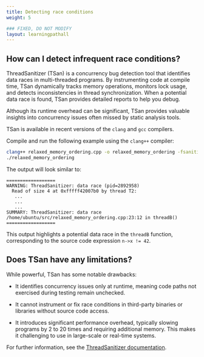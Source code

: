 ```yaml
---
title: Detecting race conditions 
weight: 5

### FIXED, DO NOT MODIFY
layout: learningpathall
---
```


## How can I detect infrequent race conditions?

ThreadSanitizer (TSan) is a concurrency bug detection tool that identifies data races in multi-threaded programs. By instrumenting code at compile time, TSan dynamically tracks memory operations, monitors lock usage, and detects inconsistencies in thread synchronization. When a potential data race is found, TSan provides detailed reports to help you debug. 

Although its runtime overhead can be significant, TSan provides valuable insights into concurrency issues often missed by static analysis tools.

TSan is available in recent versions of the `clang` and `gcc` compilers. 

Compile and run the following example using the `clang++` compiler: 

```bash
clang++ relaxed_memory_ordering.cpp -o relaxed_memory_ordering -fsanitize=thread -fPIE -pie -g
./relaxed_memory_ordering
```

The output will look similar to:

```output
==================
WARNING: ThreadSanitizer: data race (pid=2892958)
  Read of size 4 at 0xfffff42007b0 by thread T2:
   ...
   ...
   ...
SUMMARY: ThreadSanitizer: data race /home/ubuntu/src/relaxed_memory_ordering.cpp:23:12 in threadB()
==================
```

This output highlights a potential data race in the `threadB` function, corresponding to the source code expression `n->x != 42`. 

## Does TSan have any limitations? 

While powerful, TSan has some notable drawbacks: 

* It identifies concurrency issues only at runtime, meaning code paths not exercised during testing remain unchecked. 

* It cannot instrument or fix race conditions in third-party binaries or libraries without source code access. 

* It introduces significant performance overhead, typically slowing programs by 2 to 20 times and requiring additional memory. This makes it challenging to use in large-scale or real-time systems. 

For further information, see the [ThreadSanitizer documentation](https://github.com/google/sanitizers/wiki/threadsanitizercppmanual).